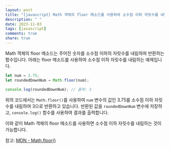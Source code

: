 ```yaml
---
layout: post
title: "[javascript] Math 객체의 floor 메소드를 사용하여 소수점 이하 자릿수를 내림하는 방법은 무엇인가요?"
description: " "
date: 2023-11-03
tags: [javascript]
comments: true
share: true
---
```

Math 객체의 floor 메소드는 주어진 숫자를 소수점 이하의 자릿수를 내림하여 반환하는 함수입니다. 아래는 floor 메소드를 사용하여 소수점 이하 자릿수를 내림하는 예제입니다.

```javascript
let num = 3.75;
let roundedDownNum = Math.floor(num);

console.log(roundedDownNum); // 출력: 3
```

위의 코드에서는 `Math.floor()`를 사용하여 `num` 변수의 값인 3.75를 소수점 이하 자릿수를 내림하여 3으로 반환하고 있습니다. 반환된 값을 `roundedDownNum` 변수에 저장하고, `console.log()` 함수를 사용하여 결과를 출력합니다.

이와 같이 Math 객체의 floor 메소드를 사용하면 소수점 이하 자릿수를 내림하는 것이 가능합니다.

참고: [MDN - Math.floor()](https://developer.mozilla.org/ko/docs/Web/JavaScript/Reference/Global_Objects/Math/floor)